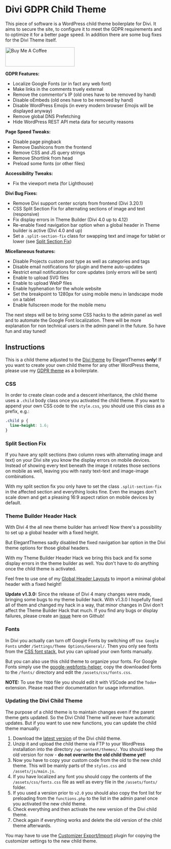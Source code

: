 # Divi GDPR Child Theme

This piece of software is a WordPress child theme boilerplate for Divi. It aims to secure the site, to configure it to meet the GDPR requirements and to optimize it for a better page speed. In addition there are some bug fixes for the Divi Theme itself.

<p><a href="https://www.buymeacoffee.com/musikuss" target="_blank"><img src="https://cdn.buymeacoffee.com/buttons/v2/default-green.png" alt="Buy Me A Coffee" style="height: 60px !important;width: 217px !important;" ></a></p>

**GDPR Features:**

* Localize Google Fonts (or in fact any web font)
* Make links in the comments truely external
* Remove the commentor's IP (old ones have to be removed by hand)
* Disable oEmbeds (old ones have to be removed by hand)
* Disable WordPress Emojis (in every modern browser Emojis will be displayed anyway)
* Remove global DNS Prefetching
* Hide WordPress REST API meta data for security reasons

**Page Speed Tweaks:**

* Disable page pingback
* Remove Dashicons from the frontend
* Remove CSS and JS query strings
* Remove Shortlink from head
* Preload some fonts (or other files)

**Accessibility Tweaks:**

* Fix the viewport meta (for Lighthouse)

**Divi Bug Fixes:**

* Remove Divi support center scripts from frontend (Divi 3.20.1)
* CSS Split Section Fix for alternating sections of image and text (responsive)
* Fix display errors in Theme Builder (Divi 4.0 up to 4.12)
* Re-enable fixed navigation bar option when a global header in Theme builder is active (Divi 4.0 and up)
* Set a `.split-section-fix` class for swapping text and image for tablet or lower (see [Split Section Fix](#user-content-split-section-fix))

**Micellaneous features:**

* Disable Projects custom post type as well as categories and tags
* Disable email notifications for plugin and theme auto-updates
* Restrict email notifications for core updates (only errors will be sent)
* Enable to upload SVG files
* Enable to upload WebP files
* Enable hyphenation for the whole website
* Set the breakpoint to 1280px for using mobile menu in landscape mode on a tablet
* Enable fullscreen mode for the mobile menu

The next steps will be to bring some CSS hacks to the admin panel as well and to automate the Google Font localization. There will be more explanation for non technical users in the admin panel in the future. So have fun and stay tuned!

## Instructions

This is a child theme adjusted to the [Divi theme](https://www.elegantthemes.com/gallery/divi/) by ElegantThemes **only**! If you want to create your own child theme for any other WordPress theme, please use my [GDPR theme](https://github.com/mirkoschubert/gdpr-child/) as a boilerplate.

### CSS

In order to create clean code and a descent inheritance, the child theme uses a `.child` body class once you activated the child theme. If you want to append your own CSS code to the `style.css`, you should use this class as a prefix, e.g.:

```css
.child p {
  line-height: 1.6;
}
```

### Split Section Fix

If you have any split sections (two column rows with alternating image and text) on your Divi site you know the display errors on mobile devices. Instead of showing every text beneath the image it rotates those sections on mobile as well, leaving you with nasty text-text and image-image combinations.

With my split section fix you only have to set the class `.split-section-fix` in the affected section and everything looks fine. Even the images don't scale down and get a pleasing 16:9 aspect ration on mobile devices by default.

### Theme Builder Header Hack

With Divi 4 the all new theme builder has arrived! Now there's a possibility to set up a global header with a fixed height.

But ElegantThemes sadly disabled the fixed navigation bar option in the Divi theme options for those global headers.

With my Theme Builder Header Hack we bring this back and fix some display errors in the theme builder as well. You don't have to do anything once the child theme is activated.

Feel free to use one of my [Global Header Layouts](https://gist.github.com/mirkoschubert/05f938d6a5edc0001b7aa855d6d38ef6) to import a minimal global header with a fixed height!

**Update v1.3.0:** Since the release of Divi 4 many changes were made, bringing some bugs to my theme builder hack. With v1.3.0 I hopefully fixed all of them and changed my hack in a way, that minor changes in Divi don't affect the Theme Builder Hack that much. If you find any bugs or display failures, please create an [issue](https://github.com/mirkoschubert/divi-child/issues) here on Github!

### Fonts

In Divi you actually can turn off Google Fonts by switching off `Use Google Fonts` under `/Settings/Theme Options/General/`. Then you only see fonts from the [CSS font stack](https://www.cssfontstack.com/), but you can upload your own fonts manually.

But you can also use this child theme to organize your fonts. For Google Fonts simply use the [google-webfonts-helper](https://gwfh.mranftl.com/fonts), copy the downloaded fonts to the `/fonts/` directory and edit the `/assets/css/fonts.css`.

**NOTE:** To use the `TODO` file you should edit it with VSCode and the `Todo+` extension. Please read their documentation for usage information.

### Updating the Divi Child Theme

The purpose of a child theme is to maintain changes even if the parent theme gets updated. So the Divi Child Theme will never have automatic updates. But if you want to use new functions, you can update the child theme manually:

1. Download the [latest version](https://github.com/mirkoschubert/divi-child/releases/latest/) of the Divi child theme.
2. Unzip it and upload the child theme via FTP to your WordPress installation into the directory `/wp-content/themes/`. You should keep the old version for now - **do not overwrite the old child theme yet!**
3. Now you have to copy your custom code from the old to the new child theme. This will be mainly parts of the `styles.css` and `/assets/js/main.js`.
4. If you have localized any font you should copy the contents of the `/assets/css/fonts.css` file as well as every file in the `/assets/fonts/` folder.
5. If you used a version prior to `v2.0` you should also copy the font list for preloading from the `functions.php` to the list in the admin panel once you activated the new child theme.
6. Check everything and then activate the new version of the Divi child theme.
7. Check again if everything works and delete the old version of the child theme afterwards.

You may have to use the [Customizer Export/Import](https://wordpress.org/plugins/customizer-export-import/) plugin for copying the customizer settings to the new child theme.
